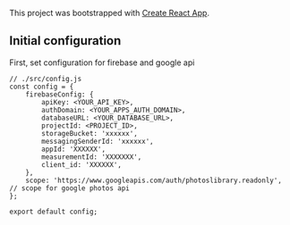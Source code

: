 This project was bootstrapped with [Create React App](https://github.com/facebook/create-react-app).

## Initial configuration
First, set configuration for firebase and google api
```
// ./src/config.js
const config = {
	firebaseConfig: {
		apiKey: <YOUR_API_KEY>,
		authDomain: <YOUR_APPS_AUTH_DOMAIN>,
		databaseURL: <YOUR_DATABASE_URL>,
		projectId: <PROJECT_ID>,
		storageBucket: 'xxxxxx',
		messagingSenderId: 'xxxxxx',
		appId: 'XXXXXX',
		measurementId: 'XXXXXXX',
		client_id: 'XXXXXX',
	},
	scope: 'https://www.googleapis.com/auth/photoslibrary.readonly', // scope for google photos api
};

export default config;
```


